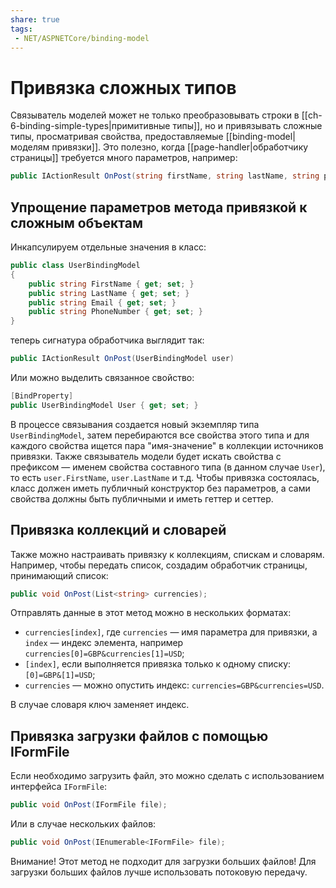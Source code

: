 ```yaml
---
share: true
tags:
 - NET/ASPNETCore/binding-model
---
```

# Привязка сложных типов
Связыватель моделей может не только преобразовывать строки в [[ch-6-binding-simple-types|примитивные типы]], но и привязывать сложные типы, просматривая свойства, предоставляемые [[binding-model|моделям привязки]]. Это полезно, когда [[page-handler|обработчику страницы]] требуется много параметров, например:
```csharp
public IActionResult OnPost(string firstName, string lastName, string phoneNumber, string email)
```
## Упрощение параметров метода привязкой к сложным объектам
Инкапсулируем отдельные значения в класс:
```csharp
public class UserBindingModel
{
	public string FirstName { get; set; }
	public string LastName { get; set; }
	public string Email { get; set; }
	public string PhoneNumber { get; set; }
}
```
теперь сигнатура обработчика выглядит так:
```csharp
public IActionResult OnPost(UserBindingModel user)
```
Или можно выделить связанное свойство:
```csharp
[BindProperty]
public UserBindingModel User { get; set; }
```
В процессе связывания создается новый экземпляр типа `UserBindingModel`, затем перебираются все свойства этого типа и для каждого свойства ищется пара "имя-значение" в коллекции источников привязки. Также связыватель модели будет искать свойства с префиксом — именем свойства составного типа (в данном случае `User`), то есть `user.FirstName`, `user.LastName` и т.д.
Чтобы привязка состоялась, класс должен иметь публичный конструктор без параметров, а сами свойства должны быть публичными и иметь геттер и сеттер.
## Привязка коллекций и словарей
Также можно настраивать привязку к коллекциям, спискам и словарям.
Например, чтобы передать список, создадим обработчик страницы, принимающий список:
```csharp
public void OnPost(List<string> currencies);
```
Отправлять данные в этот метод можно в нескольких форматах:
- `currencies[index]`, где `currencies` — имя параметра для привязки, а `index` — индекс элемента, например `currencies[0]=GBP&currencies[1]=USD`;
- `[index]`, если выполняется привязка только к одному списку: `[0]=GBP&[1]=USD`;
- `currencies` — можно опустить индекс: `currencies=GBP&currencies=USD`.

В случае словаря ключ заменяет индекс.
## Привязка загрузки файлов с помощью IFormFile
Если необходимо загрузить файл, это можно сделать с использованием интерфейса `IFormFile`:
```csharp
public void OnPost(IFormFile file);
```
Или в случае нескольких файлов:
```csharp
public void OnPost(IEnumerable<IFormFile> file);
```
Внимание! Этот метод не подходит для загрузки больших файлов!
Для загрузки больших файлов лучше использовать потоковую передачу.
